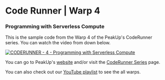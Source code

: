 # Code Runner | Warp 4
### Programming with Serverless Compute
This is the sample code from the Warp 4 of the PeakUp's CodeRunner series. You can watch the video from down below.

[![CODERUNNER - 4 - Programming with Serverless Compute](https://img.youtube.com/vi/Ew6RkUXlEEk/0.jpg)](https://www.youtube.com/watch?v=Ew6RkUXlEEk)

You can go to PeakUp's [website](http://peakup.org) and/or visit the [CodeRunner Series](https://peakup.org/code-runner/) page.

You can also check out our [YouTube playlist](https://www.youtube.com/watch?v=cZglBs8e7MI&list=PLJiP2GXRjWSvSWWMszNflpFHPQrPCVac1) to see the all warps.
